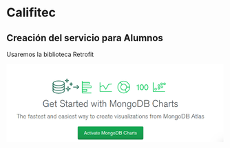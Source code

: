 # Califitec
## Creación del servicio para Alumnos

Usaremos la biblioteca Retrofit 

![](.README_images/73eaf9ac.png)

